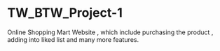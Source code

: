 # TW_BTW_Project-1
Online Shopping Mart Website , which include purchasing the product , adding into liked list and many more features.

